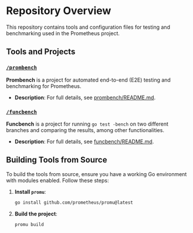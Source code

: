 # Repository Overview

This repository contains tools and configuration files for testing and benchmarking used in the Prometheus project.

## Tools and Projects

### [`/prombench`](prombench/)

**Prombench** is a project for automated end-to-end (E2E) testing and benchmarking for Prometheus.

- **Description**: For full details, see [prombench/README.md](prombench/README.md).

### [`/funcbench`](funcbench/)

**Funcbench** is a project for running `go test -bench` on two different branches and comparing the results, among other functionalities.

- **Description**: For full details, see [funcbench/README.md](funcbench/README.md).

## Building Tools from Source

To build the tools from source, ensure you have a working Go environment with modules enabled. Follow these steps:

1. **Install `promu`**:
   ```bash
   go install github.com/prometheus/promu@latest
   ```

2. **Build the project**:
   ```bash
   promu build
   ```